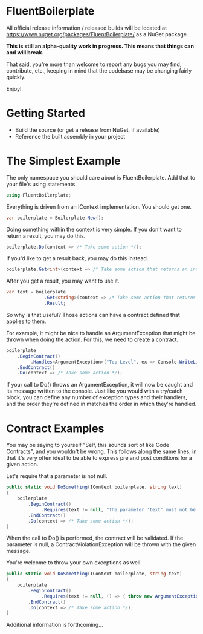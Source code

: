 FluentBoilerplate
=================

All official release information / released builds will be located at https://www.nuget.org/packages/FluentBoilerplate/ as a NuGet package.

**This is still an alpha-quality work in progress. This means that things can and will break.**

That said, you're more than welcome to report any bugs you may find, contribute, etc., keeping in mind that the codebase may be changing fairly quickly.

Enjoy!

Getting Started
=================

- Build the source (or get a release from NuGet, if available)
- Reference the built assembly in your project

The Simplest Example
=================

The only namespace you should care about is FluentBoilerplate. Add that to your file's using statements.

```C#
using FluentBoilerplate;
```

Everything is driven from an IContext implementation. You should get one.

```C#
var boilerplate = Boilerplate.New();
```

Doing something within the context is very simple. If you don't want to return a result, you may do this.

```C#
boilerplate.Do(context => /* Take some action */);
```

If you'd like to get a result back, you may do this instead.

```C#
boilerplate.Get<int>(context => /* Take some action that returns an integer */);
```

After you get a result, you may want to use it.

```C#
var text = boilerplate
              .Get<string>(context => /* Take some action that returns a string */)
              .Result;
```

So why is that useful? Those actions can have a contract defined that applies to them.

For example, it might be nice to handle an ArgumentException that might be thrown when doing the action. For this, we need to create a contract.

```C#
boilerplate
    .BeginContract()
         .Handles<ArgumentException>("Top Level", ex => Console.WriteLine(ex.Message))
    .EndContract()
    .Do(context => /* Take some action */);
```

If your call to Do() throws an ArgumentException, it will now be caught and its message written to the console. Just like you would with a try/catch block, you can define any number of exception types and their handlers, and the order they're defined in matches the order in which they're handled.

Contract Examples
=================

You may be saying to yourself "Self, this sounds sort of like Code Contracts", and you wouldn't be wrong. This follows along the same lines, in that it's very often ideal to be able to express pre and post conditions for a given action.

Let's require that a parameter is not null.

```C#
public static void DoSomething(IContext boilerplate, string text)
{
    boilerplate
        .BeginContract()
             .Requires(text != null, "The parameter 'text' must not be null")
        .EndContract()
        .Do(context => /* Take some action */);
}
```

When the call to Do() is performed, the contract will be validated. If the parameter is null, a ContractViolationException will be thrown with the given message.

You're welcome to throw your own exceptions as well.

```C#
public static void DoSomething(IContext boilerplate, string text)
{
    boilerplate
        .BeginContract()
             .Requires(text != null, () => { throw new ArgumentException("text", "The parameter must not be null"); })
        .EndContract()
        .Do(context => /* Take some action */);
}
```


Additional information is forthcoming...

